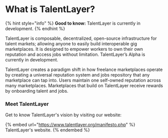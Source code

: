 # What is TalentLayer?

{% hint style="info" %}
**Good to know:** TalentLayer is currently in development.&#x20;
{% endhint %}

TalentLayer is composable, decentralized, open-source infrastructure for talent markets; allowing anyone to easily build interoperable gig marketplaces. It is designed to empower workers to own their own reputation and access jobs without limitation. TalentLayer’s Alpha is currently in development.

TalentLayer creates a paradigm shift in how freelance marketplaces operate by creating a universal reputation system and jobs repository that any marketplace can tap into. Users maintain one self-owned reputation across many marketplaces. Marketplaces that build on TalentLayer receive rewards by onboarding talent and jobs.

### Meet TalentLayer

Get to know TalentLayer's vision by visiting our website:

{% embed url="https://www.talentlayer.org/manifesto.php" %}
TalentLayer's website.
{% endembed %}
